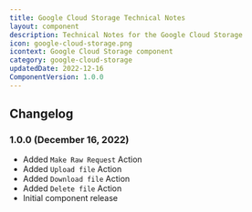 ```yaml
---
title: Google Cloud Storage Technical Notes
layout: component
description: Technical Notes for the Google Cloud Storage
icon: google-cloud-storage.png
icontext: Google Cloud Storage component
category: google-cloud-storage
updatedDate: 2022-12-16
ComponentVersion: 1.0.0
---
```


## Changelog

### 1.0.0 (December 16, 2022)

* Added `Make Raw Request` Action
* Added `Upload file` Action
* Added `Download file` Action
* Added `Delete file` Action
* Initial component release
